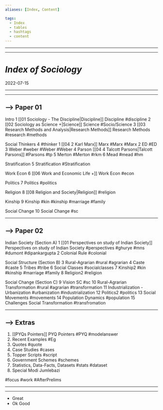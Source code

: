 ```yaml
---
aliases: [Index, Content]

tags:
  - Index
  - tables
  - hashtags
  - content
---
```

***
***
# *Index of Sociology*
2022-07-15 
***
***

## --> Paper 01

Intro 
	1	[[01 Sociology - The Discipline|Discipline]] Discipline #discipline 
	2	[[02 Sociology as Science +|Science]] Science #Socio/Science 
	3	[[03 Research Methods and Analysis|Research Methods]] Research Methods #research #methods
	
Social Thinkers	4 #thinker
	1 [[04 2 Karl Marx]] Marx #Marx #Marx
	2 ED #ED 
	3 Weber #weber #Weber #Weber 
	4 Parson [[04 4 Talcott Parsons|Talcott Parsons]] #Parsons #tp
	5 Merton #Merton #rkm
	6 Mead #mead #hm 
	
Stratification	5	Stratification #Stratification 
	
Work Econ	6	[[06 Work and Economic Life +]] Work Econ #econ 
	
Politics	7	Politics #politics 
	
Religion	8	[[08 Religion and Society|Religion]] #religion
	
Kinship	9	Kinship #kin #kinship #marriage #family 
	
Social Change	10	Social Change #sc 

***

## --> Paper 02

Indian Society (Section A)
	1	[[01 Perspectives on study of Indian Society]] Perspectives on study of Indian Society #perspectives #ghurye #mns #dumont #dipankargupta 
	2	Colonial Rule #colonial 
	
Social Structure (Section B)
	3	Rural-Agrarian #rural #agrarian 
	4	Caste #caste
	5	Tribes #tribe
	6	Social Classes #socialclasses
	7	Kinship2 #kin #kinship #marriage #family 
	8	Religion2 #religion 
	
Social Change (Section C)
	9	Vision SC #sc 
	10	Rural-Agrarian Transformation #rural #agrarian #transformation 
	11	Industrialization - Urbanization #urbanization #industrialization 
	12	Politics2 #politics
	13	Social Movements #movements
	14	Population Dynamics #population
	15	Challenges Social Transformation #transfromation

***

## --> Extras

1. [[PYQs Pointers]] PYQ Pointers #PYQ #modelanswer 
2. Recent Examples #Eg
3. Quotes #quote
4. Case Studies #cases
5. Topper Scripts #script 
6. Government Schemes #schemes 
7. Statistics, Data-Facts, Datasets #stats #dataset 
8. Special Modi Jumlebazi


#focus #work 
#AfterPrelims



***
***
- Great
- Ok Good

